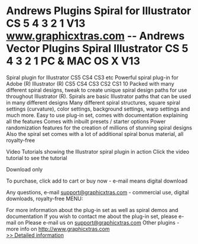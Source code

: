 # Andrews Plugins Spiral for Illustrator CS 5 4 3 2 1 V13<br />www.graphicxtras.com -- Andrews Vector Plugins Spiral Illustrator CS 5 4 3 2 1 PC & MAC OS X V13

Spiral plugin for Illustrator CS5 CS4 CS3 etc
Powerful spiral plug-in for Adobe (R) Illustrator (R) CS5 CS4 CS3 CS2 CS1 10
Packed with many different spiral designs, tweak to create unique spiral design paths for use throughout Illustrator (R). Spirals are basic Illustrator paths that can be used in many different designs
Many different spiral structures, square spiral settings (curvature), color settings, background settings, warp settings and much more.
Easy to use plug-in set, comes with documentation explaining all the features
Comes with inbuilt presets / starter options
Power randomization features for the creation of millions of stunning spiral designs
Also the spiral set comes with a lot of additional spiral bonus material, all royalty-free

Video Tutorials showing the Illustrator spiral plugin in action
Click the video tutorial to see the tutorial


Download only

To purchase, click add to cart or buy now - e-mail means digital download

Any questions, e-mail support@graphicxtras.com - commercial use, digital downloads, royalty-free
MENU:

For more information about the plug-in set as well as spiral demos and documentation
If you wish to contact me about the plug-in set, please e-mail on Please e-mail us on support@graphicxtras.com
Other plugins - more info on http://www.graphicxtras.com<br />[>> Detailed information](https://secure.shareit.com/shareit/product.html?productid=207686&affiliateid=200057808)